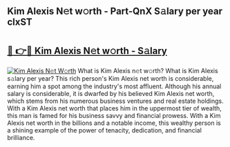 ## Kim Alexis N𝚎t w𝚘rth - Part-QnX S𝚊lary per year clxST

# <h2><a href="http://gc1hm48.nevu.top/?p=Kim+Alexis">🔗 👉🔴 Kim Alexis N𝚎t w𝚘rth - S𝚊lary</a></h2>

[![Kim Alexis N𝚎t W𝚘rth](https://i.imgur.com/Oavwk0R.jpeg)](http://gc1hm48.nevu.top/?p=Kim+Alexis)
What is Kim Alexis n𝚎t w𝚘rth? What is Kim Alexis s𝚊lary per year?
This rich person's Kim Alexis net worth is considerable, earning him a spot among the industry's most affluent. Although his annual salary is considerable, it is dwarfed by his believed Kim Alexis net worth, which stems from his numerous business ventures and real estate holdings. With a Kim Alexis net worth that places him in the uppermost tier of wealth, this man is famed for his business savvy and financial prowess. With a Kim Alexis net worth in the billions and a notable income, this wealthy person is a shining example of the power of tenacity, dedication, and financial brilliance.
